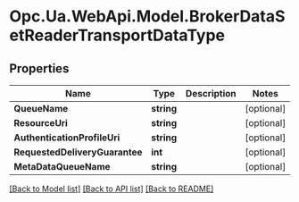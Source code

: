# Opc.Ua.WebApi.Model.BrokerDataSetReaderTransportDataType

## Properties

Name | Type | Description | Notes
------------ | ------------- | ------------- | -------------
**QueueName** | **string** |  | [optional] 
**ResourceUri** | **string** |  | [optional] 
**AuthenticationProfileUri** | **string** |  | [optional] 
**RequestedDeliveryGuarantee** | **int** |  | [optional] 
**MetaDataQueueName** | **string** |  | [optional] 

[[Back to Model list]](../README.md#documentation-for-models) [[Back to API list]](../README.md#documentation-for-api-endpoints) [[Back to README]](../README.md)

